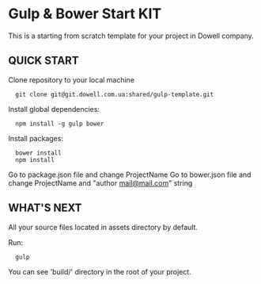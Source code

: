 Gulp & Bower Start KIT
=============================

This is a starting from scratch template for your project in Dowell company.

QUICK START
------------

Clone repository to your local machine

      git clone git@git.dowell.com.ua:shared/gulp-template.git

Install global dependencies:

      npm install -g gulp bower

Install packages:

      bower install
      npm install


Go to package.json file and change ProjectName
Go to bower.json file and change ProjectName and "author <mail@mail.com>" string

WHAT'S NEXT
-----------

All your source files located in assets directory by default.

Run:

      gulp

You can see 'build/' directory in the root of your project.
